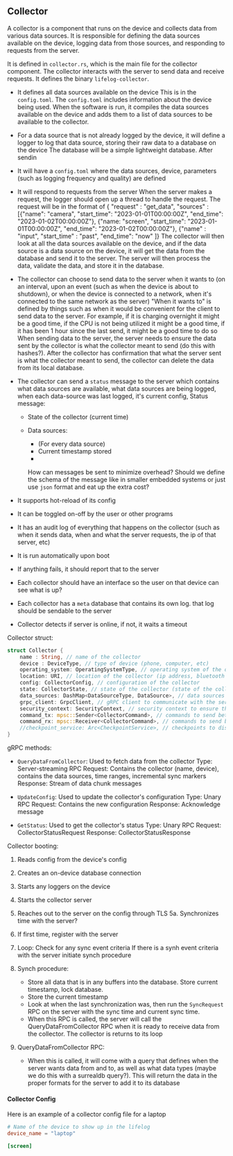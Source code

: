 ## Collector

A collector is a component that runs on the device and collects data from various data sources. It is responsible for defining the data sources available on the device, logging data from those sources, and responding to requests from the server.

It is defined in `collector.rs`, which is the main file for the collector component. The collector interacts with the server to send data and receive requests.
It defines the binary `lifelog-collector`.

- It defines all data sources available on the device
  This is in the `config.toml`. The `config.toml` includes information about the device being used. When the software is run, it compiles the data sources available on the device and adds them to a list of data sources to be available to the collector.
- For a data source that is not already logged by the device, it will define a logger to log that data source, storing their raw data to a database on the device
  The database will be a simple lightweight database. After sendin
- It will have a `config.toml` where the data sources, device, parameters (such as logging frequency and quality) are defined
- It will respond to requests from the server
  When the server makes a request, the logger should open up a thread to handle the request. The request will be in the format of { "request" : "get_data", "sources" : \[{"name": "camera", "start_time": "2023-01-01T00:00:00Z", "end_time": "2023-01-02T00:00:00Z"}, {"name: "screen", "start_time": "2023-01-01T00:00:00Z", "end_time": "2023-01-02T00:00:00Z"}, {"name" : "input", "start_time" : "past", "end_time": "now" \]}
  The collector will then look at all the data sources available on the device, and if the data source is a data source on the device, it will get the data from the database and send it to the server. The server will then process the data, validate the data, and store it in the database.

- The collector can choose to send data to the server when it wants to (on an interval, upon an event (such as when the device is about to shutdown), or when the device is connected to a network, when it's connected to the same network as the server)
  "When it wants to" is defined by things such as when it would be convenient for the client to send data to the server. For example, if it is charging overnight it might be a good time, if the CPU is not being utilized it might be a good time, if it has been 1 hour since the last send, it might be a good time to do so
  When sending data to the server, the server needs to ensure the data sent by the collector is what the collector meant to send (do this with hashes?). After the collector has confirmation that what the server sent is what the collector meant to send, the collector can delete the data from its local database.
- The collector can send a `status` message to the server which contains what data sources are available, what data sources are being logged, when each data-source was last logged, it's current config,
  Status message:

  - State of the collector (current time)
  - Data sources:

    - (For every data source)
    - Current timestamp stored
    -

    How can messages be sent to minimize overhead? Should we define the schema of the message like in smaller embedded systems or just use `json` format and eat up the extra cost?

- It supports hot-reload of its config
- It can be toggled on-off by the user or other programs
- It has an audit log of everything that happens on the collector (such as when it sends data, when and what the server requests, the ip of that server, etc)
- It is run automatically upon boot
- If anything fails, it should report that to the server
- Each collector should have an interface so the user on that device can see what is up?
- Each collector has a `meta` database that contains its own log. that log should be sendable to the server
- Collector detects if server is online, if not, it waits a timeout

Collector struct:

```rs
struct Collector {
    name : String, // name of the collector
    device : DeviceType, // type of device (phone, computer, etc)
    operating_system: OperatingSystemType, // operating system of the device (windows, linux, mac, etc)
    location: URI, // location of the collector (ip address, bluetooth address, etc)
    config: CollectorConfig, // configuration of the collector
    state: CollectorState, // state of the collector (state of the collector and all data sources, loggers)
    data_sources: DashMap<DataSourceType, DataSource>, // data sources available on the device
    grpc_client: GrpcClient, // gRPC client to communicate with the server
    security_context: SecurityContext, // security context to ensure the data being sent is not tampered with
    command_tx: mpsc::Sender<CollectorCommand>, // commands to send between threads
    command_rx: mpsc::Receiver<CollectorCommand>, // commands to send between threads
    //checkpoint_service: Arc<CheckpointService>, // checkpoints to disk in case of a crash
}
```

gRPC methods:

- `QueryDataFromCollector`: Used to fetch data from the collector
  Type: Server-streaming RPC
  Request: Contains the collector (name, device), contains the data sources, time ranges, incremental sync markers
  Response: Stream of data chunk messages

- `UpdateConfig`: Used to update the collector's configuration
  Type: Unary RPC
  Request: Contains the new configuration
  Response: Acknowledge message

- `GetStatus`: Used to get the collector's status
  Type: Unary RPC
  Request: CollectorStatusRequest
  Response: CollectorStatusResponse

Collector booting:

1. Reads config from the device's config
2. Creates an on-device database connection
3. Starts any loggers on the device
4. Starts the collector server
5. Reaches out to the server on the config through TLS
   5a. Synchronizes time with the server?
6. If first time, register with the server
7. Loop:
   Check for any sync event criteria
   If there is a synh event criteria with the server initiate synch procedure

8. Synch procedure:

   - Store all data that is in any buffers into the database. Store current timestamp, lock database.
   - Store the current timestamp
   - Look at when the last synchronization was, then run the `SyncRequest` RPC on the server with the sync time and current sync time.
   - When this RPC is called, the server will call the QueryDataFromCollector RPC when it is ready to receive data from the collector. The collector is returns to its loop

9. QueryDataFromCollector RPC:
   - When this is called, it will come with a query that defines when the server wants data from and to, as well as what data types (maybe we do this with a surrealdb query?). This will return the data in the proper formats for the server to add it to its database

#### Collector Config

Here is an example of a collector config file for a laptop

```toml
# Name of the device to show up in the lifelog
device_name = "laptop"

[screen]





```
